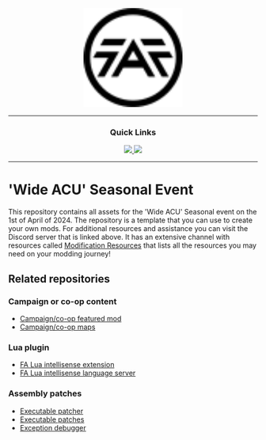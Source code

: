 <div align='center'>

<img width="200px" height="200px" src="thumbnail.svg"/>

---
  
### Quick Links
  
<a href='https://discord.gg/mqJmjQgUUk'>
  
<img src='https://img.shields.io/badge/Discord-blue?style=for-the-badge'>
  
</a>
  
<a href='https://forum.faforever.com/category/11/modding-tools'>
  
<img src='https://img.shields.io/badge/Forums-gray?style=for-the-badge'>
  
</a>
  
<br />
  
</div>

---

# 'Wide ACU' Seasonal Event

This repository contains all assets for the 'Wide ACU' Seasonal event on the 1st of April of 2024. The repository is a template that you can use to create your own mods. For additional resources and assistance you can visit the Discord server that is linked above. It has an extensive channel with resources called [Modification Resources](https://discord.gg/eQZRwhAP) that lists all the resources you may need on your modding journey!

## Related repositories

### Campaign or co-op content

- [Campaign/co-op featured mod](https://github.com/FAForever/fa-coop)
- [Campaign/co-op maps](https://github.com/FAForever/faf-coop-maps)

### Lua plugin

 - [FA Lua intellisense extension](https://github.com/FAForever/fa-lua-vscode-extension)
 - [FA Lua intellisense language server](https://github.com/FAForever/fa-lua-language-server)

### Assembly patches

 - [Executable patcher](https://github.com/FAForever/FA_Patcher)
 - [Executable patches](https://github.com/FAForever/FA-Binary-Patches)
 - [Exception debugger](https://github.com/FAForever/FADeepProbe)

